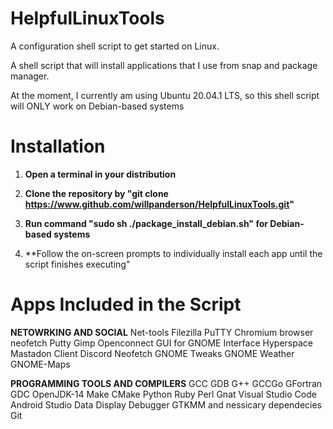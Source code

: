 # HelpfulLinuxTools
A configuration shell script to get started on Linux. 

A shell script that will install applications that I use from snap and package manager. 

At the moment, I currently am using Ubuntu 20.04.1 LTS, so this shell script will ONLY work on Debian-based systems

# Installation

1) **Open a terminal in your distribution**

2) **Clone the repository by "git clone https://www.github.com/willpanderson/HelpfulLinuxTools.git"** 

3) **Run command "sudo sh ./package_install_debian.sh" for Debian-based systems**

4) **Follow the on-screen prompts to individually install each app until the script finishes executing"

# Apps Included in the Script

**NETOWRKING AND SOCIAL**
Net-tools
Filezilla
PuTTY
Chromium browser
neofetch 
Putty
Gimp
Openconnect GUI for GNOME Interface
Hyperspace Mastadon Client
Discord
Neofetch
GNOME Tweaks
GNOME Weather
GNOME-Maps

**PROGRAMMING TOOLS AND COMPILERS**
GCC
GDB
G++
GCCGo
GFortran
GDC
OpenJDK-14
Make
CMake
Python
Ruby
Perl
Gnat
Visual Studio Code
Android Studio
Data Display Debugger
GTKMM and nessicary dependecies
Git

